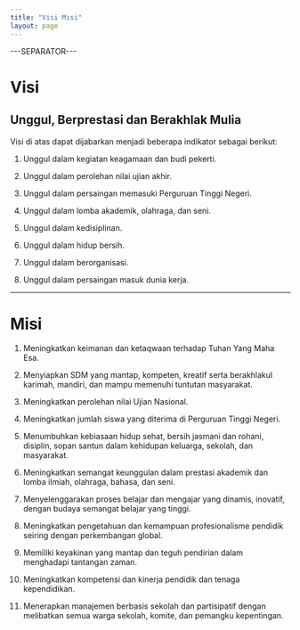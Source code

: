 ```yaml
---
title: "Visi Misi"
layout: page
---
```



---SEPARATOR---
<h1 data-start="149" data-end="157">Visi</h1>
<h2 data-start="158" data-end="202">Unggul, Berprestasi dan Berakhlak Mulia</h2>
<p data-start="204" data-end="279">Visi di atas dapat dijabarkan menjadi beberapa indikator sebagai berikut:</p>
<ol data-start="281" data-end="644">
<li data-start="281" data-end="335">
<p data-start="284" data-end="335">Unggul dalam kegiatan keagamaan dan budi pekerti.</p>
</li>
<li data-start="336" data-end="382">
<p data-start="339" data-end="382">Unggul dalam perolehan nilai ujian akhir.</p>
</li>
<li data-start="383" data-end="445">
<p data-start="386" data-end="445">Unggul dalam persaingan memasuki Perguruan Tinggi Negeri.</p>
</li>
<li data-start="446" data-end="499">
<p data-start="449" data-end="499">Unggul dalam lomba akademik, olahraga, dan seni.</p>
</li>
<li data-start="500" data-end="531">
<p data-start="503" data-end="531">Unggul dalam kedisiplinan.</p>
</li>
<li data-start="532" data-end="563">
<p data-start="535" data-end="563">Unggul dalam hidup bersih.</p>
</li>
<li data-start="564" data-end="596">
<p data-start="567" data-end="596">Unggul dalam berorganisasi.</p>
</li>
<li data-start="597" data-end="644">
<p data-start="600" data-end="644">Unggul dalam persaingan masuk dunia kerja.</p>
</li>
</ol>
<hr data-start="646" data-end="649">
<h1 data-start="651" data-end="659">Misi</h1>
<ol data-start="661" data-end="1753">
<li data-start="661" data-end="731">
<p data-start="664" data-end="731">Meningkatkan keimanan dan ketaqwaan terhadap Tuhan Yang Maha Esa.</p>
</li>
<li data-start="732" data-end="858">
<p data-start="735" data-end="858">Menyiapkan SDM yang mantap, kompeten, kreatif serta berakhlakul karimah, mandiri, dan mampu memenuhi tuntutan masyarakat.</p>
</li>
<li data-start="859" data-end="908">
<p data-start="862" data-end="908">Meningkatkan perolehan nilai Ujian Nasional.</p>
</li>
<li data-start="909" data-end="981">
<p data-start="912" data-end="981">Meningkatkan jumlah siswa yang diterima di Perguruan Tinggi Negeri.</p>
</li>
<li data-start="982" data-end="1122">
<p data-start="985" data-end="1122">Menumbuhkan kebiasaan hidup sehat, bersih jasmani dan rohani, disiplin, sopan santun dalam kehidupan keluarga, sekolah, dan masyarakat.</p>
</li>
<li data-start="1123" data-end="1230">
<p data-start="1126" data-end="1230">Meningkatkan semangat keunggulan dalam prestasi akademik dan lomba ilmiah, olahraga, bahasa, dan seni.</p>
</li>
<li data-start="1231" data-end="1348">
<p data-start="1234" data-end="1348">Menyelenggarakan proses belajar dan mengajar yang dinamis, inovatif, dengan budaya semangat belajar yang tinggi.</p>
</li>
<li data-start="1349" data-end="1453">
<p data-start="1352" data-end="1453">Meningkatkan pengetahuan dan kemampuan profesionalisme pendidik seiring dengan perkembangan global.</p>
</li>
<li data-start="1454" data-end="1543">
<p data-start="1457" data-end="1543">Memiliki keyakinan yang mantap dan teguh pendirian dalam menghadapi tantangan zaman.</p>
</li>
<li data-start="1544" data-end="1619">
<p data-start="1548" data-end="1619">Meningkatkan kompetensi dan kinerja pendidik dan tenaga kependidikan.</p>
</li>
<li data-start="1620" data-end="1753">
<p data-start="1624" data-end="1753">Menerapkan manajemen berbasis sekolah dan partisipatif dengan melibatkan semua warga sekolah, komite, dan pemangku kepentingan.</p>
</li>
</ol>